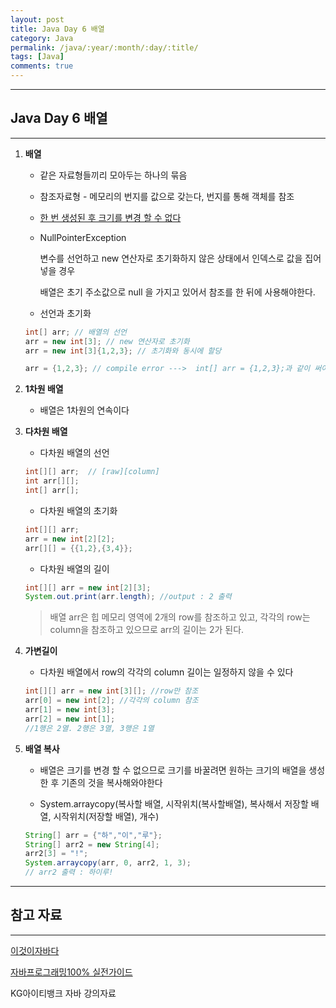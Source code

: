 ```yaml
---
layout: post
title: Java Day 6 배열
category: Java
permalink: /java/:year/:month/:day/:title/
tags: [Java]
comments: true
---
```


---

## Java Day 6 배열

---

1. **배열**

   - 같은 자료형들끼리 모아두는 하나의 묶음

   - 참조자료형 - 메모리의 번지를 값으로 갖는다, 번지를 통해 객체를 참조

   - <u>한 번 생성된 후 크기를 변경 할 수 없다</u>

   - NullPointerException

     변수를 선언하고 new 연산자로 초기화하지 않은 상태에서 인덱스로 값을 집어넣을 경우

     배열은 초기 주소값으로 null 을 가지고 있어서 참조를 한 뒤에 사용해야한다.

   - 선언과 초기화

   ```java
   int[] arr; // 배열의 선언
   arr = new int[3]; // new 연산자로 초기화
   arr = new int[3]{1,2,3}; // 초기화와 동시에 할당

   arr = {1,2,3}; // compile error --->  int[] arr = {1,2,3};과 같이 써야함
   ```

2. **1차원 배열**

   - 배열은 1차원의 연속이다

3. **다차원 배열**

   - 다차원 배열의 선언

   ```java
   int[][] arr;  // [raw][column]
   int arr[][];
   int[] arr[];
   ```

   - 다차원 배열의 초기화

   ```java
   int[][] arr;
   arr = new int[2][2];
   arr[][] = {{1,2},{3,4}};
   ```

   - 다차원 배열의 길이

   ```java
   int[][] arr = new int[2][3];
   System.out.print(arr.length); //output : 2 출력
   ```

   > 배열 arr은 힙 메모리 영역에 2개의 row를 참조하고 있고, 각각의 row는 column을 참조하고 있으므로 arr의 길이는 2가 된다.

4. **가변길이**

   - 다차원 배열에서 row의 각각의 column 길이는 일정하지 않을 수 있다

   ```java
   int[][] arr = new int[3][]; //row만 참조
   arr[0] = new int[2]; //각각의 column 참조
   arr[1] = new int[3];
   arr[2] = new int[1];
   //1행은 2열. 2행은 3열, 3행은 1열
   ```

5. **배열 복사**

   - 배열은 크기를 변경 할 수 없으므로 크기를 바꿀려면 원하는 크기의 배열을 생성한 후 기존의 것을 복사해와야한다

   - System.arraycopy(복사할 배열, 시작위치(복사할배열), 복사해서 저장할 배열, 시작위치(저장할 배열), 개수)

   ```java
   String[] arr = {"하","이","루"};
   String[] arr2 = new String[4];
   arr2[3] = "!";
   System.arraycopy(arr, 0, arr2, 1, 3);
   // arr2 출력 : 하이루!
   ```

---

## 참고 자료

---

[이것이자바다](https://search.naver.com/p/crd/rd?m=1&px=372&py=301&sx=372&sy=301&p=U8%2B6elprvxZssZE2jZdssssst3s-144921&q=%EC%9D%B4%EA%B2%83%EC%9D%B4%EC%9E%90%EB%B0%94%EB%8B%A4&ie=utf8&rev=1&ssc=tab.nx.all&f=nexearch&w=nexearch&s=PBP5TVeA7DcahwSb6x2cgg%3D%3D&time=1607436874734&bt=1&a=bok_2nd.tit&r=1&i=98000001_00000000000000000083103F&u=https%3A%2F%2Fbook.naver.com%2Fbookdb%2Fbook_detail.nhn%3Fbid%3D8589375&cr=2)

[자바프로그래밍100% 실전가이드](https://search.naver.com/p/crd/rd?m=1&px=452&py=2087&sx=452&sy=187&p=U8%2B6mlprvN8ssv4Hs6VssssssdK-349054&q=%EC%9E%90%EB%B0%94%ED%94%84%EB%A1%9C%EA%B7%B8%EB%9E%98%EB%B0%8D+100%25%EC%8B%A4%EC%A0%84%EA%B0%80%EC%9D%B4%EB%93%9C&ie=utf8&rev=1&ssc=tab.nx.all&f=nexearch&w=nexearch&s=PBP5TVeA7DcahwSb6x2cgg%3D%3D&time=1607436967623&bt=1&a=bok_2nd.tit&r=2&i=98000001_000000000000000000E3CF39&u=https%3A%2F%2Fbook.naver.com%2Fbookdb%2Fbook_detail.nhn%3Fbid%3D14929721&cr=4)

KG아이티뱅크 자바 강의자료
